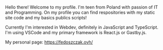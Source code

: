 Hello there!
Welcome to my profile.
I'm teen from Poland with passion of IT and Programming.
On my profile you can find respositories with my static site code and my basics publics scripts!

Currently I'm interested in Webdev, definitely in JavaScript and TypeScript.
I'm using VSCode and my primary framework is React.js or Gastby.js.

My personal page: https://fedoszczak.ovh/
<!---
JakubLog/JakubLog is a ✨ special ✨ repository because its `README.md` (this file) appears on your GitHub profile.
You can click the Preview link to take a look at your changes.
--->
